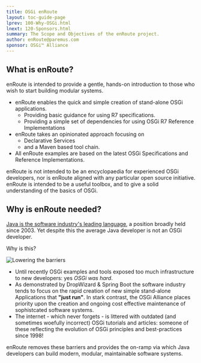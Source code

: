 ```yaml
---
title: OSGi enRoute 
layout: toc-guide-page
lprev: 100-Why-OSGi.html 
lnext: 120-Sponsors.html 
summary: The Scope and Objectives of the enRoute project. 
author: enRoute@paremus.com
sponsor: OSGi™ Alliance 
---
```


## What is enRoute?
enRoute is intended to provide a gentle, hands-on introduction to those who wish to start building modular systems. 

* enRoute enables the quick and simple creation of stand-alone OSGi applications.
    * Providing basic guidance for using R7 specifications.
    * Providing a simple set of dependencies for using OSGi R7 Reference Implementations
* enRoute takes an opinionated approach focusing on 
    * Declarative Services 
    * and a Maven based tool chain.
* All enRoute examples are based on the latest OSGi Specifications and Reference Implementations.

enRoute is not intended to be an encyclopaedia for experienced OSGi developers, nor is enRoute aligned with any particular open source initiative. enRoute is intended to be a useful toolbox, and to give a solid understanding of the basics of OSGi. 

## Why is enRoute needed?

[Java is the software industry's leading language](https://www.tiobe.com/tiobe-index/), a position broadly held since 2003. Yet despite this the average Java developer is not an OSGi developer. 

Why is this?

![Lowering the barriers](/img/book/why-enroute.png)

* Until recently OSGi examples and tools exposed too much infrastructure to new developers: yes *OSGi was hard*.
* As demonstrated by DropWizard & Spring Boot the software industry tends to focus on the rapid creation of new simple stand-alone Applications that **"just run"**. In stark contrast, the OSGi Alliance places priority upon the creation and ongoing cost effective maintenance of sophistcated software systems.
* The internet - which never forgets - is littered with outdated (and sometimes woefully incorrect) OSGi tutorials and articles: someone of these reflecting the evolution of OSGi principles and best-practices since 1998!

enRoute removes these barriers and provides the on-ramp via which Java developers can build modern, modular, maintainable software systems. 

